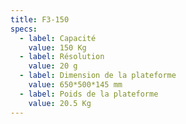 ```yaml
---
title: F3-150
specs:
  - label: Capacité
    value: 150 Kg
  - label: Résolution
    value: 20 g
  - label: Dimension de la plateforme
    value: 650*500*145 mm
  - label: Poids de la plateforme
    value: 20.5 Kg
---
```

